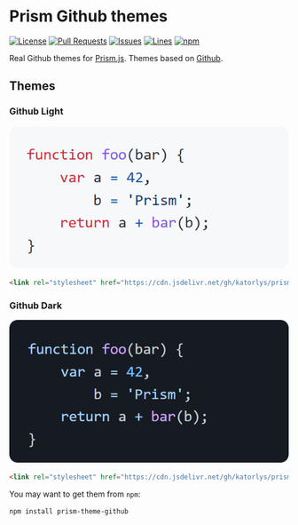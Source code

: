 # Prism Github themes
[![License](https://img.shields.io/badge/license-MIT-brightgreen?style=flat-square)](LICENSE) [![Pull Requests](https://img.shields.io/github/issues-pr-closed/katorlys/prism-theme-github?style=flat-square)](https://github.com/katorlys/prism-theme-github/pulls) [![Issues](https://img.shields.io/github/issues-closed/katorlys/prism-theme-github?style=flat-square)](https://github.com/katorlys/prism-theme-github/issues) [![Lines](https://img.shields.io/tokei/lines/github/katorlys/prism-theme-github?style=flat-square)](https://github.com/katorlys/prism-theme-github) [![npm](https://img.shields.io/npm/v/prism-theme-github?style=flat-square)](https://www.npmjs.com/package/prism-theme-github)
  
Real Github themes for [Prism.js](https://prismjs.com). Themes based on [Github](https://github.com).  
## Themes
### Github Light
[![](/screenshots/github-light.png)](/themes/prism-theme-github-light.css)  
```html
<link rel="stylesheet" href="https://cdn.jsdelivr.net/gh/katorlys/prism-theme-github/themes/prism-theme-github-light.css">
```


### Github Dark
[![](/screenshots/github-dark.png)](/themes/prism-theme-github-dark.css)  
```html
<link rel="stylesheet" href="https://cdn.jsdelivr.net/gh/katorlys/prism-theme-github/themes/prism-theme-github-light.css">
```
  

You may want to get them from `npm`:
```sh
npm install prism-theme-github
```